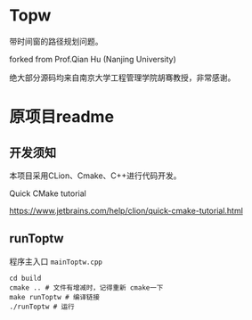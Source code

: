 # Topw
带时间窗的路径规划问题。

forked from Prof.Qian Hu (Nanjing University)

绝大部分源码均来自南京大学工程管理学院胡骞教授，非常感谢。

# 原项目readme
## 开发须知

本项目采用CLion、Cmake、C++进行代码开发。

Quick CMake tutorial

https://www.jetbrains.com/help/clion/quick-cmake-tutorial.html

## runToptw

程序主入口 `mainToptw.cpp`
```shell
cd build
cmake .. # 文件有增减时，记得重新 cmake一下
make runToptw # 编译链接
./runToptw # 运行
```